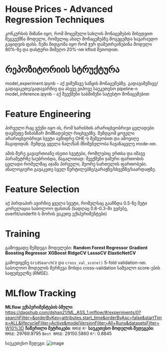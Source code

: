 # House Prices - Advanced Regression Techniques
კონკურსის მიზანი იყო, რომ მოცემული სახლის მონაცემების მიხედვით შეგვექმნა მოდელი,
რომელიც ახალ მონაცემებზე მოგვცემდა სავარაუდო გაყიდვის ფასს.
ჩემი მიდგომა იყო რომ ჯერ დამეთრეინებინა მოდელი 80%-ზე და დასტური მიმეღო 20%-ით kflod მეთოდით.

# რეპოზიტორიის სტრუქტურა
model_experiment.ipynb - აქ ვიმუშავე საწყის მონაცემებზე. გადავამუშავე/გადავაკეთე/გადავარჩიე და ასევე ვიპოვე საუკეთესო pipeline-ი
model_inference.ipynb - აქ შევქმენი საბმიშენი სატესტო მონაცემებით

# Feature Engineering
პირველი რაც ვქენი იყო ის, რომ ხარისხის არარიცხვობრივი ცვლადები დავმეფე წინასწარ მომზადებულ რიცხვებზე.
შემდგომ ყოველი არარიცხვობრივი სვეტი ავშიფრე OHE-ს მეშვეობით და ამოვიღე მაგიდიდან.
შემდეგ ყველა ნალ/ნან მნიშვნელობა ჩავანაცვლე mode-ით.

ამის მერე გავაერთიანე ისეთი სვეტები, რომლებიც ერთსა და იმავე პარამეტრზე საუბრობდა, მაგალითად:
შევქმენი ჯამური ფართობის ცვლადი რომელმაც აჯამა პირველი, მეორე სართულის ფართობები. ანალოგიური გავაკეთე სველ წერტილებზე/გარაჟზე/სხვენზე/საარდაფზე.

# Feature Selection
აქ პირდაპირ ავირჩიე ყველა სვეტი, რომელსაც გააჩნდა 0.5-ზე მეტი კორელაცია საბოლოო ფასთან (სადღაც 0.6-0.3-ში ვეძებე, overfit/underfit-ს შორის ვაკეთე ექსპერიმენტები)

# Training
გამოვცადე შემდეგი მოდელები:
 **Random Forest Regressor** 
 **Gradient Boosting Regressor**
 **XGBoost** 
 **RidgeCV** 
 **LassoCV** 
 **ElasticNetCV** 

გამოვიყენე `GridSearchCV` და `cross_val_score()` 5-fold validation-ით.
საბოლოო მოდელის შერჩევა მოხდა cross-validation საშუალო score-ების საფუძველზე (RMSE).

# MLflow Tracking

**MLflow ექსპერიმენტების ბმული**: https://dagshub.com/dshan21/ML_ASS_1.mlflow/#/experiments/0?searchFilter=&orderByKey=attributes.start_time&orderByAsc=false&startTime=ALL&lifecycleFilter=Active&modelVersionFilter=All+Runs&datasetsFilter=W10%3D
**ჩაწერილი მეტრიკები**:
 `RMSE`
 `R²`
**საუკეთესო მოდელის შედეგები**:
 `RMSE`: 29769.9795
 `Best RMSE`: 29150.5860
 `R²`: 0.8845

 საუკეთესო შედეგი:
![image](https://github.com/user-attachments/assets/73e6fd12-e7d1-44d4-9108-1fcb2fe1ef04)


